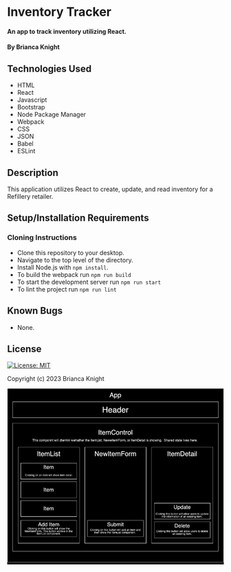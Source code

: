 # Inventory Tracker

#### An app to track inventory utilizing React.

#### By Brianca Knight

## Technologies Used

* HTML
* React
* Javascript
* Bootstrap
* Node Package Manager
* Webpack
* CSS
* JSON
* Babel
* ESLint

## Description

This application utilizes React to create, update, and read inventory for a Refillery retailer. 

## Setup/Installation Requirements

### Cloning Instructions
* Clone this repository to your desktop.
* Navigate to the top level of the directory. 
* Install Node.js with `npm install`.
* To build the webpack run `npm run build`
* To start the development server run `npm run start`
* To lint the project run `npm run lint`

## Known Bugs

* None.

## License

[![License: MIT](https://img.shields.io/badge/License-MIT-yellow.svg)](https://opensource.org/licenses/MIT)

Copyright (c) 2023 Brianca Knight

![App Diagram](src/images/Inventory-Tracker.jpeg)

 